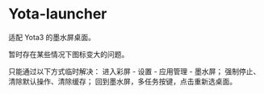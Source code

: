 # Yota-launcher

适配 Yota3 的墨水屏桌面。

暂时存在某些情况下图标变大的问题。

只能通过以下方式临时解决：
进入彩屏 - 设置 - 应用管理 - 墨水屏；
强制停止、清除默认操作、清除缓存；
回到墨水屏，多任务按键，点击重新选桌面。
